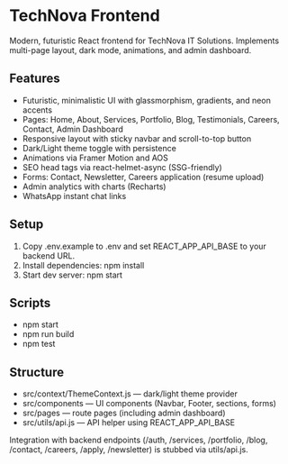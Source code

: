 # TechNova Frontend

Modern, futuristic React frontend for TechNova IT Solutions. Implements multi-page layout, dark mode, animations, and admin dashboard.

## Features
- Futuristic, minimalistic UI with glassmorphism, gradients, and neon accents
- Pages: Home, About, Services, Portfolio, Blog, Testimonials, Careers, Contact, Admin Dashboard
- Responsive layout with sticky navbar and scroll-to-top button
- Dark/Light theme toggle with persistence
- Animations via Framer Motion and AOS
- SEO head tags via react-helmet-async (SSG-friendly)
- Forms: Contact, Newsletter, Careers application (resume upload)
- Admin analytics with charts (Recharts)
- WhatsApp instant chat links

## Setup
1. Copy .env.example to .env and set REACT_APP_API_BASE to your backend URL.
2. Install dependencies:
   npm install
3. Start dev server:
   npm start

## Scripts
- npm start
- npm run build
- npm test

## Structure
- src/context/ThemeContext.js — dark/light theme provider
- src/components — UI components (Navbar, Footer, sections, forms)
- src/pages — route pages (including admin dashboard)
- src/utils/api.js — API helper using REACT_APP_API_BASE

Integration with backend endpoints (/auth, /services, /portfolio, /blog, /contact, /careers, /apply, /newsletter) is stubbed via utils/api.js.
